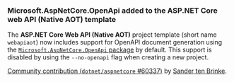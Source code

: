 ### Microsoft.AspNetCore.OpenApi added to the ASP.NET Core web API (Native AOT) template

The **ASP.NET Core Web API (Native AOT)** project template (short name `webapiaot`) now includes support for OpenAPI document generation using the [`Microsoft.AspNetCore.OpenApi` package](https://www.nuget.org/packages/Microsoft.AspNetCore.OpenApi) by default. This support is disabled by using the `--no-openapi` flag when creating a new project.

[Community contribution (`dotnet/aspnetcore` #60337)](https://github.com/dotnet/aspnetcore/pull/60337) by [Sander ten Brinke](https://github.com/sander1095).
